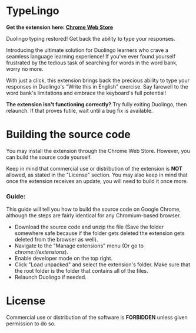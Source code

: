 # TypeLingo
**Get the extension here: [Chrome Web Store](https://chromewebstore.google.com/detail/typelingo/lkfdecookegdklhpafhikjebeflcgepc)**

Duolingo typing restored! Get back the ability to type your responses.

Introducing the ultimate solution for Duolingo learners who crave a seamless language learning experience! If you've ever found yourself frustrated by the tedious task of searching for words in the word bank, worry no more.

With just a click, this extension brings back the precious ability to type your responses in Duolingo's "Write this in English" exercise. Say farewell to the word bank's limitations and embrace the keyboard's full potential!

**The extension isn't functioning correctly?**
Try fully exiting Duolingo, then relaunch.
If that proves futile, wait until a bug fix is available.

# Building the source code
You may install the extension through the Chrome Web Store. However, you can build the source code yourself.

Keep in mind that commercial use or distribution of the extension is **NOT** allowed, as stated in the "License" section. You may also keep in mind that once the extension receives an update, you will need to build it once more.

### Guide:

This guide will tell you how to build the source code on Google Chrome, although the steps are fairly identical for any Chromium-based browser.

* Download the source code and unzip the file (Save the folder somewhere safe because if the folder gets deleted the extension gets deleted from the browser as well).
* Navigate to the "Manage extensions" menu (Or go to _chrome://extensions_).
* Enable developer mode on the top right.
* Click "Load unpacked" and select the extension's folder. Make sure that the root folder is the folder that contains all of the files.
* Relaunch Duolingo if needed.

# License
Commercial use or distribution of the software is **FORBIDDEN** unless given permission to do so.
